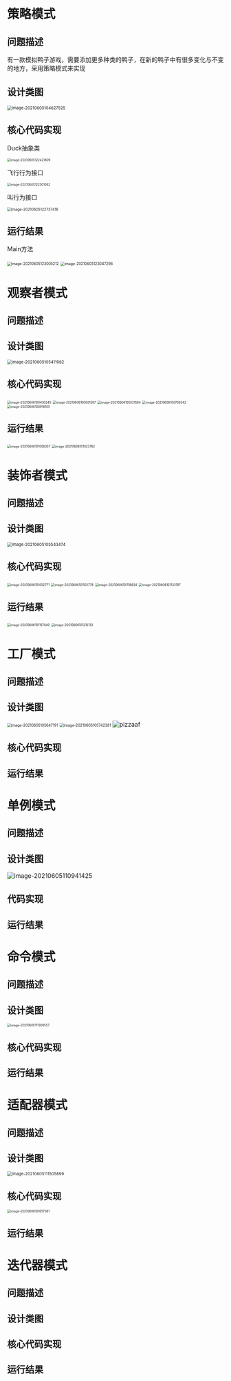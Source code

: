 # 策略模式

## 问题描述

有一款模拟鸭子游戏，需要添加更多种类的鸭子，在新的鸭子中有很多变化与不变的地方，采用策略模式来实现

## 设计类图

<img src="images/image-20210605104627525.png" alt="image-20210605104627525" style="zoom: 67%;" />

## 核心代码实现

Duck抽象类

<img src="images/image-20210605122421809.png" alt="image-20210605122421809" style="zoom:50%;" />

飞行行为接口

<img src="images/image-20210605122501082.png" alt="image-20210605122501082" style="zoom:50%;" />

叫行为接口

<img src="images/image-20210605122737416.png" alt="image-20210605122737416" style="zoom:60%;" />

## 运行结果

Main方法

<img src="images/image-20210605123005212.png" alt="image-20210605123005212" style="zoom:60%;" />

<img src="images/image-20210605123047296.png" alt="image-20210605123047296" style="zoom:60%;" />



# 观察者模式

## 问题描述



## 设计类图

<img src="images/image-20210605105411962.png" alt="image-20210605105411962" style="zoom: 67%;" />

## 核心代码实现

<img src="images/image-20210606100450245.png" alt="image-20210606100450245" style="zoom:50%;" />

<img src="images/image-20210606100501387.png" alt="image-20210606100501387" style="zoom:50%;" />

<img src="images/image-20210606100531564.png" alt="image-20210606100531564" style="zoom:50%;" />

<img src="images/image-20210606100708342.png" alt="image-20210606100708342" style="zoom:50%;" />

<img src="images/image-20210606100916105.png" alt="image-20210606100916105" style="zoom:50%;" />

## 运行结果

<img src="images/image-20210606101006357.png" alt="image-20210606101006357" style="zoom:50%;" />

<img src="images/image-20210606101023762.png" alt="image-20210606101023762" style="zoom:50%;" />

# 装饰者模式

## 问题描述



## 设计类图

<img src="images/image-20210605105543474.png" alt="image-20210605105543474" style="zoom:67%;" />

## 核心代码实现

<img src="images/image-20210606101052771.png" alt="image-20210606101052771" style="zoom:50%;" />

<img src="images/image-20210606101102778.png" alt="image-20210606101102778" style="zoom:50%;" />

<img src="images/image-20210606101118824.png" alt="image-20210606101118824" style="zoom:50%;" />

<img src="images/image-20210606101133197.png" alt="image-20210606101133197" style="zoom:50%;" />

## 运行结果

<img src="images/image-20210606101157840.png" alt="image-20210606101157840" style="zoom:50%;" />

<img src="images/image-20210606101215133.png" alt="image-20210606101215133" style="zoom:50%;" />

# 工厂模式

## 问题描述



## 设计类图

<img src="images/image-20210605105647191.png" alt="image-20210605105647191" style="zoom:60%;" />

<img src="images/image-20210605105742381.png" alt="image-20210605105742381" style="zoom: 60%;" />

<img src="images/pizzaaf.bmp" alt="pizzaaf" />

## 核心代码实现

## 运行结果



# 单例模式

## 问题描述



## 设计类图

![image-20210605110941425](images/image-20210605110941425.png)

## 代码实现

## 运行结果



# 命令模式

## 问题描述



## 设计类图

<img src="images/image-20210605111308557.png" alt="image-20210605111308557" style="zoom:50%;" />

## 核心代码实现



## 运行结果



# 适配器模式

## 问题描述



## 设计类图

<img src="images/image-20210605111505899.png" alt="image-20210605111505899" style="zoom: 67%;" />

## 核心代码实现

<img src="images/image-20210606101657381.png" alt="image-20210606101657381" style="zoom:50%;" />



## 运行结果



# 迭代器模式

## 问题描述



## 设计类图



## 核心代码实现

## 运行结果

